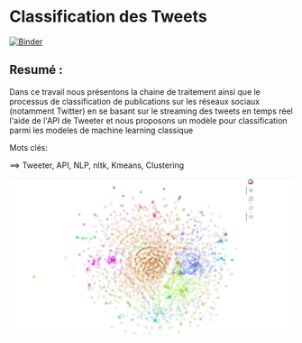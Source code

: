 # Classification des Tweets 
[![Binder](https://mybinder.org/badge_logo.svg)](https://mybinder.org/v2/gh/WissalFarjallah/TP2_Segmentation/main?filepath=compte_rendu_TP3.ipynb)

## Resumé : 
Dans ce travail nous présentons la chaine de traitement ainsi que le processus de classification de publications sur les réseaux sociaux (notamment Twitter) en se basant sur le streaming des tweets en temps réel l'aide de l'API de Tweeter et nous proposons un modèle pour classification parmi les modeles de machine learning classique

Mots clés:

==> Tweeter, API, NLP, nltk, Kmeans, Clustering

![Visualisation des Tweets en fonction des Clusters](https://github.com/WissalFarjallah/Tweets_Clustering/blob/main/tweet.gif)


